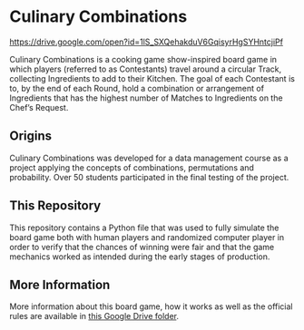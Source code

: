 # Culinary Combinations
https://drive.google.com/open?id=1lS_SXQehakduV6GqisyrHgSYHntcjiPf

Culinary Combinations is a cooking game show-inspired board game in which players (referred to as
Contestants) travel around a circular Track, collecting Ingredients to add to their Kitchen. The goal
of each Contestant is to, by the end of each Round, hold a combination or arrangement of
Ingredients that has the highest number of Matches to Ingredients on the Chef’s Request.

## Origins
Culinary Combinations was developed for a data management course as a project applying the concepts of combinations,
permutations and probability. Over 50 students participated in the final testing of the project.

## This Repository
This repository contains a Python file that was used to fully simulate the board game both with human players and
randomized computer player in order to verify that the chances of winning were fair and that the game mechanics
worked as intended during the early stages of production.

## More Information
More information about this board game, how it works as well as the official rules are available in [this Google Drive folder](https://drive.google.com/open?id=1lS_SXQehakduV6GqisyrHgSYHntcjiPf).
